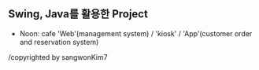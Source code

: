 ## Swing, Java를 활용한 Project

- Noon: cafe 'Web'(management system) / 'kiosk' / 'App'(customer order and reservation system)

/copyrighted by sangwonKim7
